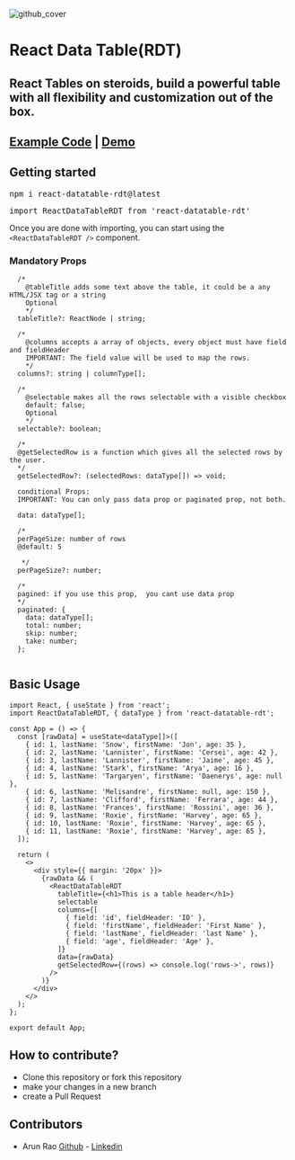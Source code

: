 ![github_cover](https://user-images.githubusercontent.com/4560500/221427285-ab662d6b-f96b-4471-a73a-4cefc9e9bf48.png)

# React Data Table(RDT)

## React Tables on steroids, build a powerful table with all flexibility and customization out of the box.
[Example Code](https://github.com/arunkp/react-datatable-rdt-example) | [Demo](https://react-ts-nujmru.stackblitz.io/)
-----------

## Getting started

<pre>npm i react-datatable-rdt@latest</pre>

<pre>import ReactDataTableRDT from 'react-datatable-rdt'</pre> 

Once you are done with importing, you can start using the `<ReactDataTableRDT />` component.

### Mandatory Props
``` 
  /*
    @tableTitle adds some text above the table, it could be a any HTML/JSX tag or a string
    Optional
    */
  tableTitle?: ReactNode | string;

  /*
    @columns accepts a array of objects, every object must have field and fieldHeader
    IMPORTANT: The field value will be used to map the rows.
    */
  columns?: string | columnType[];

  /*
    @selectable makes all the rows selectable with a visible checkbox
    default: false;
    Optional
    */
  selectable?: boolean;
  
  /*
  @getSelectedRow is a function which gives all the selected rows by the user.
  */
  getSelectedRow?: (selectedRows: dataType[]) => void;

  conditional Props:
  IMPORTANT: You can only pass data prop or paginated prop, not both.

  data: dataType[];

  /* 
  perPageSize: number of rows
  @default: 5

   */
  perPageSize?: number;
  
  /*
  pagined: if you use this prop,  you cant use data prop
  */
  paginated: {
    data: dataType[];
    total: number;
    skip: number;
    take: number;
  };


  ```

## Basic Usage

```
import React, { useState } from 'react';
import ReactDataTableRDT, { dataType } from 'react-datatable-rdt';

const App = () => {
  const [rawData] = useState<dataType[]>([
    { id: 1, lastName: 'Snow', firstName: 'Jon', age: 35 },
    { id: 2, lastName: 'Lannister', firstName: 'Cersei', age: 42 },
    { id: 3, lastName: 'Lannister', firstName: 'Jaime', age: 45 },
    { id: 4, lastName: 'Stark', firstName: 'Arya', age: 16 },
    { id: 5, lastName: 'Targaryen', firstName: 'Daenerys', age: null },
    { id: 6, lastName: 'Melisandre', firstName: null, age: 150 },
    { id: 7, lastName: 'Clifford', firstName: 'Ferrara', age: 44 },
    { id: 8, lastName: 'Frances', firstName: 'Rossini', age: 36 },
    { id: 9, lastName: 'Roxie', firstName: 'Harvey', age: 65 },
    { id: 10, lastName: 'Roxie', firstName: 'Harvey', age: 65 },
    { id: 11, lastName: 'Roxie', firstName: 'Harvey', age: 65 },
  ]);

  return (
    <>
      <div style={{ margin: '20px' }}>
        {rawData && (
          <ReactDataTableRDT
            tableTitle={<h1>This is a table header</h1>}
            selectable
            columns={[
              { field: 'id', fieldHeader: 'ID' },
              { field: 'firstName', fieldHeader: 'First Name' },
              { field: 'lastName', fieldHeader: 'last Name' },
              { field: 'age', fieldHeader: 'Age' },
            ]}
            data={rawData}
            getSelectedRow={(rows) => console.log('rows->', rows)}
          />
        )}
      </div>
    </>
  );
};

export default App;

```

## How to contribute?

- Clone this repository or fork this repository
- make your changes in a new branch
- create a Pull Request


## Contributors

- Arun Rao [Github](https://github.com/arunkp) - [Linkedin](https://www.linkedin.com/in/arunraokalya)
